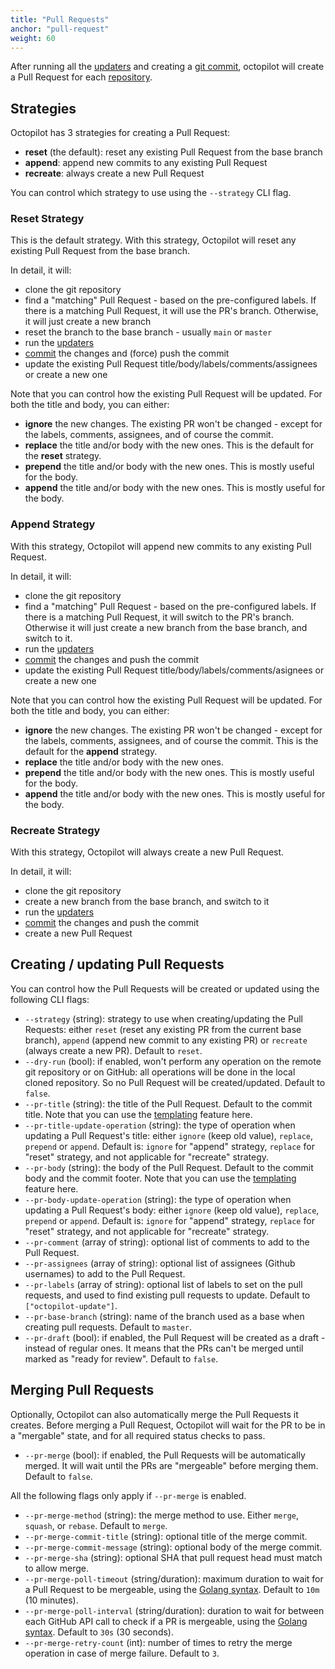 ```yaml
---
title: "Pull Requests"
anchor: "pull-request"
weight: 60
---
```


After running all the [updaters](#updaters) and creating a [git commit](#commit), octopilot will create a Pull Request for each [repository](#repos).

## Strategies

Octopilot has 3 strategies for creating a Pull Request:
- **reset** (the default): reset any existing Pull Request from the base branch
- **append**: append new commits to any existing Pull Request
- **recreate**: always create a new Pull Request

You can control which strategy to use using the `--strategy` CLI flag.

### Reset Strategy

This is the default strategy. With this strategy, Octopilot will reset any existing Pull Request from the base branch.

In detail, it will:
- clone the git repository
- find a "matching" Pull Request - based on the pre-configured labels. If there is a matching Pull Request, it will use the PR's branch. Otherwise, it will just create a new branch
- reset the branch to the base branch - usually `main` or `master`
- run the [updaters](#updaters)
- [commit](#commit) the changes and (force) push the commit
- update the existing Pull Request title/body/labels/comments/assignees or create a new one

Note that you can control how the existing Pull Request will be updated. For both the title and body, you can either:
- **ignore** the new changes. The existing PR won't be changed - except for the labels, comments, assignees, and of course the commit.
- **replace** the title and/or body with the new ones. This is the default for the **reset** strategy.
- **prepend** the title and/or body with the new ones. This is mostly useful for the body.
- **append** the title and/or body with the new ones. This is mostly useful for the body.

### Append Strategy

With this strategy, Octopilot will append new commits to any existing Pull Request.

In detail, it will:
- clone the git repository
- find a "matching" Pull Request - based on the pre-configured labels. If there is a matching Pull Request, it will switch to the PR's branch. Otherwise it will just create a new branch from the base branch, and switch to it.
- run the [updaters](#updaters)
- [commit](#commit) the changes and push the commit
- update the existing Pull Request title/body/labels/comments/asignees or create a new one

Note that you can control how the existing Pull Request will be updated. For both the title and body, you can either:
- **ignore** the new changes. The existing PR won't be changed - except for the labels, comments, assignees, and of course the commit. This is the default for the **append** strategy.
- **replace** the title and/or body with the new ones.
- **prepend** the title and/or body with the new ones. This is mostly useful for the body.
- **append** the title and/or body with the new ones. This is mostly useful for the body.

### Recreate Strategy

With this strategy, Octopilot will always create a new Pull Request.

In detail, it will:
- clone the git repository
- create a new branch from the base branch, and switch to it
- run the [updaters](#updaters)
- [commit](#commit) the changes and push the commit
- create a new Pull Request

## Creating / updating Pull Requests

You can control how the Pull Requests will be created or updated using the following CLI flags:

- `--strategy` (string): strategy to use when creating/updating the Pull Requests: either `reset` (reset any existing PR from the current base branch), `append` (append new commit to any existing PR) or `recreate` (always create a new PR). Default to `reset`.
- `--dry-run` (bool): if enabled, won't perform any operation on the remote git repository or on GitHub: all operations will be done in the local cloned repository. So no Pull Request will be created/updated. Default to `false`.
- `--pr-title` (string): the title of the Pull Request. Default to the commit title. Note that you can use the [templating](#templating) feature here.
- `--pr-title-update-operation` (string): the type of operation when updating a Pull Request's title: either `ignore` (keep old value), `replace`, `prepend` or `append`. Default is: `ignore` for "append" strategy, `replace` for "reset" strategy, and not applicable for "recreate" strategy.
- `--pr-body` (string): the body of the Pull Request. Default to the commit body and the commit footer. Note that you can use the [templating](#templating) feature here.
- `--pr-body-update-operation` (string): the type of operation when updating a Pull Request's body: either `ignore` (keep old value), `replace`, `prepend` or `append`. Default is: `ignore` for "append" strategy, `replace` for "reset" strategy, and not applicable for "recreate" strategy.
- `--pr-comment` (array of string): optional list of comments to add to the Pull Request.
- `--pr-assignees` (array of string): optional list of assignees (Github usernames) to add to the Pull Request.
- `--pr-labels` (array of string): optional list of labels to set on the pull requests, and used to find existing pull requests to update. Default to `["octopilot-update"]`.
- `--pr-base-branch` (string): name of the branch used as a base when creating pull requests. Default to `master`.
- `--pr-draft` (bool): if enabled, the Pull Request will be created as a draft - instead of regular ones. It means that the PRs can't be merged until marked as "ready for review". Default to `false`.

## Merging Pull Requests

Optionally, Octopilot can also automatically merge the Pull Requests it creates. Before merging a Pull Request, Octopilot will wait for the PR to be in a "mergable" state, and for all required status checks to pass.

- `--pr-merge` (bool): if enabled, the Pull Requests will be automatically merged. It will wait until the PRs are "mergeable" before merging them. Default to `false`.

All the following flags only apply if `--pr-merge` is enabled.

- `--pr-merge-method` (string): the merge method to use. Either `merge`, `squash`, or `rebase`. Default to `merge`.
- `--pr-merge-commit-title` (string): optional title of the merge commit.
- `--pr-merge-commit-message` (string): optional body of the merge commit.
- `--pr-merge-sha` (string): optional SHA that pull request head must match to allow merge.
- `--pr-merge-poll-timeout` (string/duration): maximum duration to wait for a Pull Request to be mergeable, using the [Golang syntax](https://golang.org/pkg/time/#ParseDuration). Default to `10m` (10 minutes).
- `--pr-merge-poll-interval` (string/duration): duration to wait for between each GitHub API call to check if a PR is mergeable, using the [Golang syntax](https://golang.org/pkg/time/#ParseDuration). Default to `30s` (30 seconds).
- `--pr-merge-retry-count` (int): number of times to retry the merge operation in case of merge failure. Default to `3`.
